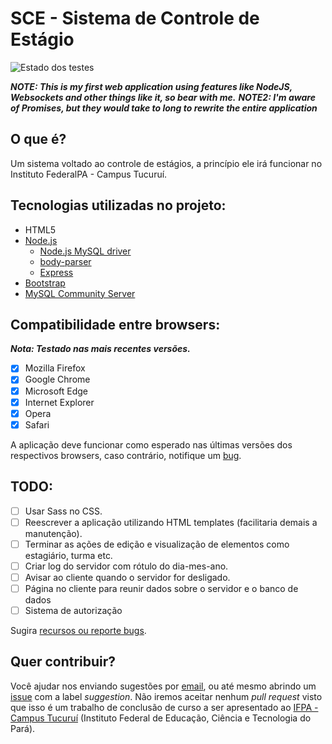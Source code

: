 # SCE - Sistema de Controle de Estágio

![Estado dos testes](https://travis-ci.org/rafaelcn/SCE.svg?branch=master)

 *__NOTE: This is my first web application using features like NodeJS, Websockets and other things like it, so bear with me.__*
 *__NOTE2: I'm aware of Promises, but they would take to long to rewrite the entire application__*
 
## O que é?

  Um sistema voltado ao controle de estágios, a princípio ele irá funcionar no Instituto
  FederalPA - Campus Tucuruí.

## Tecnologias utilizadas no projeto:

 * HTML5
 * [Node.js](https://nodejs.org)
    * [Node.js MySQL driver](https://www.npmjs.com/package/mysql)
    * [body-parser](https://www.npmjs.com/package/body-parser)
    * [Express](http://expressjs.com/)
 * [Bootstrap](http://getbootstrap.com/)
 * [MySQL Community Server](https://dev.mysql.com/downloads/mysql/)

## Compatibilidade entre browsers:

  *__Nota: Testado nas mais recentes versões.__*

  - [X] Mozilla Firefox
  - [X] Google Chrome
  - [X] Microsoft Edge
  - [X] Internet Explorer
  - [X] Opera
  - [X] Safari

  A aplicação deve funcionar como esperado nas últimas versões dos respectivos browsers, caso contrário, 
  notifique um [bug](http://github.com/rafaelcn/SCE/issues/new).

## TODO:

  - [ ] Usar Sass no CSS.
  - [ ] Reescrever a aplicação utilizando HTML templates (facilitaria demais a manutenção).
  - [ ] Terminar as ações de edição e visualização de elementos como estagiário, turma etc.
  - [ ] Criar log do servidor com rótulo do  dia-mes-ano.
  - [ ] Avisar ao cliente quando o servidor for desligado.
  - [ ] Página no cliente para reunir dados sobre o servidor e o banco de dados
  - [ ] Sistema de autorização
  
  Sugira [recursos ou reporte bugs](http://github.com/rafaelcn/SCE/issues/new).


## Quer contribuir?

 Você ajudar nos enviando sugestões por [email](mailto:rafaelnunes737@hotmail.com), ou até mesmo abrindo
 um [issue](https://github.com/rafaelcn/SICA/issues/new) com a label *suggestion*. Não iremos aceitar 
 nenhum *pull request* visto que isso é um trabalho de conclusão de curso a ser apresentado ao 
 [IFPA - Campus Tucuruí](http://tucurui.ifpa.edu.br/) (Instituto Federal de Educação, Ciência e Tecnologia 
 do Pará).
